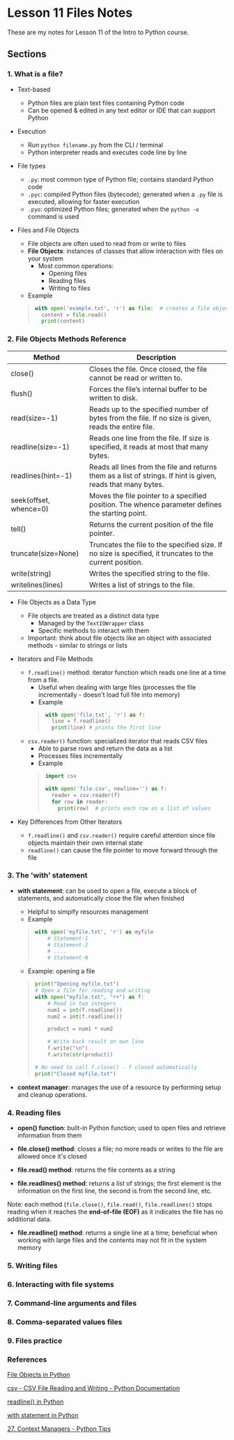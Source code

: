 # Lesson 11 Files Notes

These are my notes for Lesson 11 of the Intro to Python course.

## Sections

### 1. What is a file?

- Text-based
  - Python files are plain text files containing Python code
  - Can be opened & edited in any text editor or IDE that can support Python

- Execution
  - Run ```python filename.py``` from the CLI / terminal
  - Python interpreter reads and executes code line by line

- File types
  -   ```.py```: most common type of Python file; contains standard Python code
  -   ```.pyc```: compiled Python files (bytecode); generated when a ```.py``` file is executed, allowing for faster execution
  -   ```.pyo```: optimized Python files; generated when the ```python -o``` command is used

- Files and File Objects
  - File objects are often used to read from or write to files
  - **File Objects**: instances of classes that allow interaction with files on your system
    - Most common operations:
      - Opening files
      - Reading files
      - Writing to files
  - Example
  > ``` python
  > with open('example.txt', 'r') as file:  # creates a file object allowing you to read the contents of the file specified
  >   content = file.read()
  >   print(content)
  > ```


### 2. File Objects Methods Reference

| Method             | Description                                                                                       |
|-------------------|---------------------------------------------------------------------------------------------------|
| close()            | Closes the file. Once closed, the file cannot be read or written to.                              |
| flush()            | Forces the file’s internal buffer to be written to disk.                                          |
| read(size=-1)      | Reads up to the specified number of bytes from the file. If no size is given, reads the entire file. |
| readline(size=-1)  | Reads one line from the file. If size is specified, it reads at most that many bytes.            |
| readlines(hint=-1) | Reads all lines from the file and returns them as a list of strings. If hint is given, reads that many bytes. |
| seek(offset, whence=0) | Moves the file pointer to a specified position. The whence parameter defines the starting point. |
| tell()             | Returns the current position of the file pointer.                                                |
| truncate(size=None)| Truncates the file to the specified size. If no size is specified, it truncates to the current position. |
| write(string)      | Writes the specified string to the file.                                                         |
| writelines(lines)  | Writes a list of strings to the file.                                                            |

- File Objects as a Data Type
  - File objects are treated as a distinct data type
    - Managed by the ```TextIOWrapper``` class
    - Specific methods to interact with them
  - Important: think about file objects like an object with associated methods - similar to strings or lists

- Iterators and File Methods
  - ```f.readline()``` method: iterator function which reads one line at a time from a file.
    - Useful when dealing with large files (processes the file incrementally - doesn't load full file into memory)
    - Example
    > ``` python
    > with open('file.txt', 'r') as f:
    >   line = f.readline()
    >   print(line) # prints the first line
    > ```
  - ```csv.reader()``` function: specialized iterator that reads CSV files
    - Able to parse rows and return the data as a list
    - Processes files incrementally
    - Example
    > ``` python
    > import csv
    >
    > with open('file.csv', newline='') as f:
    >   reader = csv.reader(f)
    >   for row in reader:
    >     print(row)  # prints each row as a list of values
    > ```
    
- Key Differences from Other Iterators
  - ```f.readline()``` and ```csv.reader()``` require careful attention since file objects maintain their own internal state
  - ```readline()``` can cause the file pointer to move forward through the file

### 3. The 'with' statement

- **with statement**: can be used to open a file, execute a block of statements, and automatically close the file when finished
  - Helpful to simplfy resources management
  - Example
  > ``` python
  > with open('myfile.txt', 'r') as myfile
  >     # Statement-1
  >     # Statement-2
  >     # ....
  >     # Statement-N
  > ```
  - Example: opening a file
  > ``` python
  > print("Opening myfile.txt")
  > # Open a file for reading and writing
  > with open("myfile.txt", "r+") as f:
  >     # Read in two integers
  >     num1 = int(f.readline())
  >     num2 = int(f.readline())
  >
  >     product = num1 * num2
  >
  >     # Write back result on own line
  >     f.write("\n")
  >     f.write(str(product))
  >
  > # No need to call f.close() - f closed automatically
  > print("Closed myfile.txt")
  > ```

- **context manager**: manages the use of a resource by performing setup and cleanup operations.

### 4. Reading files

- **open() function**: built-in Python function; used to open files and retrieve information from them

- **file.close() method**: closes a file; no more reads or writes to the file are allowed once it's closed

- **file.read() method**: returns the file contents as a string

- **file.readlines() method**: returns a *list* of strings; the first element is the information on the first line, the second is from the second line, etc.

Note: each method (```file.close()```, ```file.read()```, ```file.readlines()``` stops reading when it reaches the **end-of-file (EOF)** as it indicates the file has no additional data.

- **file.readline() method**: returns a single line at a time; beneficial when working with large files and the contents may not fit in the system memory


### 5. Writing files

### 6. Interacting with file systems

### 7. Command-line arguments and files

### 8. Comma-separated values files

### 9. Files practice


### References

[File Objects in Python](https://www.geeksforgeeks.org/python/file-objects-python/)

[csv - CSV File Reading and Writing - Python Documentation](https://docs.python.org/3/library/csv.html)

[readline() in Python](https://www.geeksforgeeks.org/python/readline-in-python/)

[with statement in Python](https://www.geeksforgeeks.org/python/with-statement-in-python/)

[27. Context Managers - Python Tips](https://book.pythontips.com/en/latest/context_managers.html)

